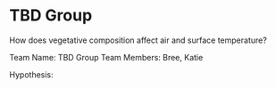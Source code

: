 # TBD Group
 How does vegetative composition affect air and surface temperature? 

Team Name: TBD Group
Team Members: Bree, Katie 

Hypothesis: 
